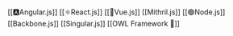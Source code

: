 [[🅰️Angular.js]]
[[⚛️React.js]]
[[🖖Vue.js]]
[[Mithril.js]]
[[🟢Node.js]]
[[Backbone.js]]
[[Singular.js]]
[[OWL Framework 🦉]]
